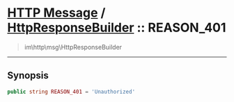 # [HTTP Message](http.md) / [HttpResponseBuilder](http-HttpResponseBuilder.md) :: REASON_401
 > im\http\msg\HttpResponseBuilder
____

## Synopsis
```php
public string REASON_401 = 'Unauthorized'
```
